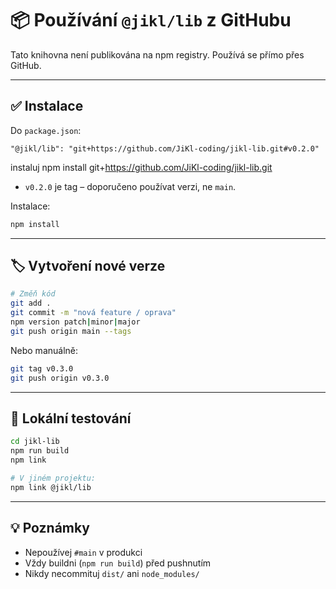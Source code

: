 # 📦 Používání `@jikl/lib` z GitHubu

Tato knihovna není publikována na npm registry. Používá se přímo přes GitHub.

---

## ✅ Instalace

Do `package.json`:

```
"@jikl/lib": "git+https://github.com/JiKl-coding/jikl-lib.git#v0.2.0"
```

instaluj npm install git+https://github.com/JiKl-coding/jikl-lib.git

- `v0.2.0` je tag – doporučeno používat verzi, ne `main`.

Instalace:

```bash
npm install
```

---

## 🏷️ Vytvoření nové verze

```bash
# Změň kód
git add .
git commit -m "nová feature / oprava"
npm version patch|minor|major
git push origin main --tags
```

Nebo manuálně:

```bash
git tag v0.3.0
git push origin v0.3.0
```

---

## 🧪 Lokální testování

```bash
cd jikl-lib
npm run build
npm link

# V jiném projektu:
npm link @jikl/lib
```

---

## 💡 Poznámky

- Nepoužívej `#main` v produkci
- Vždy buildni (`npm run build`) před pushnutím
- Nikdy necommituj `dist/` ani `node_modules/`
